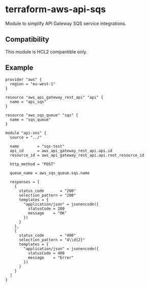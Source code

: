 # terraform-aws-api-sqs

Module to simplify API Gateway SQS service integrations.

## Compatibility

This module is HCL2 compantible only.

## Example

```
provider "aws" {
  region = "eu-west-1"
}

resource "aws_api_gateway_rest_api" "api" {
  name = "api_sqs"
}

resource "aws_sqs_queue" "sqs" {
  name = "sqs_queue"
}

module "api-sns" {
  source = "../"

  name        = "sqs-test"
  api_id      = aws_api_gateway_rest_api.api.id
  resource_id = aws_api_gateway_rest_api.api.root_resource_id

  http_method = "POST"

  queue_name = aws_sqs_queue.sqs.name

  responses = [
    {
      status_code       = "200"
      selection_pattern = "200"
      templates = {
        "application/json" = jsonencode({
          statusCode = 200
          message    = "OK"
        })
      }
    },
    {
      status_code       = "400"
      selection_pattern = "4\\d{2}"
      templates = {
        "application/json" = jsonencode({
          statusCode = 400
          message    = "Error"
        })
      }
    }
  ]
}
```
